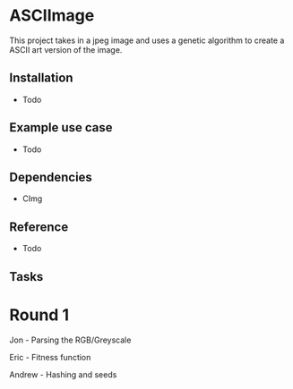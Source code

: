 # ASCIImage

This project takes in a jpeg image and uses a genetic algorithm to create a ASCII art version of the image. 

## Installation

- Todo

## Example use case

- Todo

## Dependencies

- CImg

## Reference

- Todo

## Tasks

# Round 1

Jon - Parsing the RGB/Greyscale

Eric - Fitness function

Andrew - Hashing and seeds

